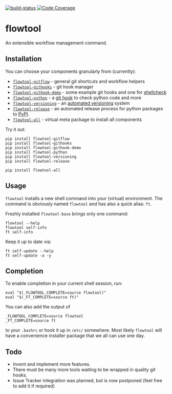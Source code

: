 [![build-status](https://travis-ci.org/isnok/py-flowlib.svg?branch=master)](https://travis-ci.org/isnok/py-flowlib)
[![Code Coverage](https://coveralls.io/repos/isnok/py-flowlib/badge.svg?branch=master)](https://coveralls.io/r/isnok/py-flowlib?branch=master)


# flowtool

An extensible workflow management command.

## Installation

You can choose your components granularly from (currently):

* [`flowtool-gitflow`](https://github.com/isnok/py-flowlib/tree/master/gitflow) - general git shortcuts and workflow helpers
* [`flowtool-githooks`](https://github.com/isnok/py-flowlib/tree/master/githooks) - git hook manager
* [`flowtool-githook-demo`](https://github.com/isnok/py-flowlib/tree/master/hooks-demo) - some example git hooks and one for [shellcheck](https://github.com/koalaman/shellcheck)
* [`flowtool-python`](https://github.com/isnok/py-flowlib/tree/master/pythonic) - a [git hook](https://github.com/isnok/py-flowlib/tree/master/pythonic/flowtool_python/hooks) to check python code and more
* [`flowtool-versioning`](https://github.com/isnok/py-flowlib/tree/master/versioning) - an [automated versioning](https://github.com/isnok/py-flowlib/tree/master/versioning) system
* [`flowtool-release`](https://github.com/isnok/py-flowlib/tree/master/release) - an automated release process for python packages to [PyPI](http://pypi.python.org).
* [`flowtool-all`](https://github.com/isnok/py-flowlib/tree/master/meta) - virtual meta package to install all components

Try it out:

```shell
pip install flowtool-gitflow
pip install flowtool-githooks
pip install flowtool-githook-demo
pip install flowtool-python
pip install flowtool-versioning
pip install flowtool-release

pip install flowtool-all
```

## Usage

`flowtool` installs a new shell command into your (virtual) environment.
The command is obviously named `flowtool` and has also a quick alias: `ft`.

Freshly installed `flowtool-base` brings only one command:
```shell
flowtool --help
flowtool self-info
ft self-info
```

Keep it up to date via:

```shell
ft self-update --help
ft self-update -a -y
```

## Completion

To enable completion in your current shell session, run:

```shell
eval "$(_FLOWTOOL_COMPLETE=source flowtool)"
eval "$(_FT_COMPLETE=source ft)"
```

You can also add the output of
```shell
_FLOWTOOL_COMPLETE=source flowtool
_FT_COMPLETE=source ft
```
to your `.bashrc` or hook it up in `/etc/` somewhere.
Most likely `flowtool` will have a convenience installer
package that we all can use one day.

## Todo

* Invent and implement more features.
* There must be many more tools waiting to be wrapped in quality git hooks.
* Issue Tracker integration was planned, but is now postponed (feel free to add it if required)
